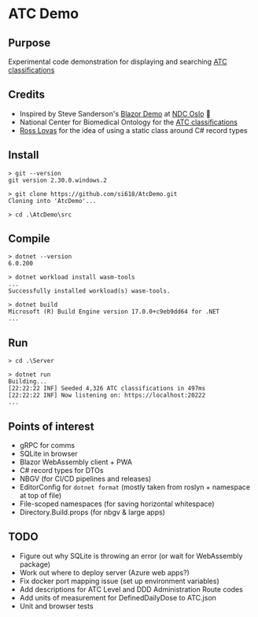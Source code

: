# ATC Demo

## Purpose

Experimental code demonstration for displaying and searching [ATC classifications](https://www.who.int/tools/atc-ddd-toolkit/atc-classification)

## Credits

- Inspired by Steve Sanderson's [Blazor Demo](https://github.com/SteveSandersonMS/BlazeOrbital.git) at [NDC Oslo](https://youtu.be/Rn8psTi8FBk) 🙇‍
- National Center for Biomedical Ontology for the [ATC classifications](https://bioportal.bioontology.org/ontologies/ATC?p=summary)
- [Ross Lovas](https://github.com/rosslovas) for the idea of using a static class around C# record types

## Install

```shell
> git --version
git version 2.30.0.windows.2

> git clone https://github.com/si618/AtcDemo.git
Cloning into 'AtcDemo'...

> cd .\AtcDemo\src
```

## Compile

```shell
> dotnet --version
6.0.200

> dotnet workload install wasm-tools
...
Successfully installed workload(s) wasm-tools.

> dotnet build
Microsoft (R) Build Engine version 17.0.0+c9eb9dd64 for .NET
...
```

## Run

```shell
> cd .\Server

> dotnet run
Building...
[22:22:22 INF] Seeded 4,326 ATC classifications in 497ms
[22:22:22 INF] Now listening on: https://localhost:20222
...
```

## Points of interest

- gRPC for comms
- SQLite in browser
- Blazor WebAssembly client + PWA
- C# record types for DTOs
- NBGV (for CI/CD pipelines and releases)
- EditorConfig for `dotnet format` (mostly taken from roslyn + namespace at top of file)
- File-scoped namespaces (for saving horizontal whitespace)
- Directory.Build.props (for nbgv & large apps)

## TODO

- Figure out why SQLite is throwing an error (or wait for WebAssembly package)
- Work out where to deploy server (Azure web apps?)
- Fix docker port mapping issue (set up environment variables)
- Add descriptions for ATC Level and DDD Administration Route codes
- Add units of measurement for DefinedDailyDose to ATC.json
- Unit and browser tests
